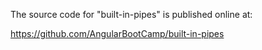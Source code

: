The source code for "built-in-pipes" is published online at:

https://github.com/AngularBootCamp/built-in-pipes

